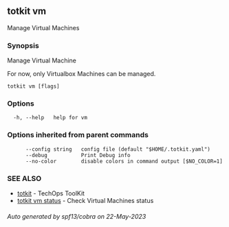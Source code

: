 ## totkit vm

Manage Virtual Machines

### Synopsis

Manage Virtual Machine

For now, only Virtualbox Machines can be managed.


```
totkit vm [flags]
```

### Options

```
  -h, --help   help for vm
```

### Options inherited from parent commands

```
      --config string   config file (default "$HOME/.totkit.yaml")
      --debug           Print Debug info
      --no-color        disable colors in command output [$NO_COLOR=1]
```

### SEE ALSO

* [totkit](totkit.md)	 - TechOps ToolKit
* [totkit vm status](totkit_vm_status.md)	 - Check Virtual Machines status

###### Auto generated by spf13/cobra on 22-May-2023
